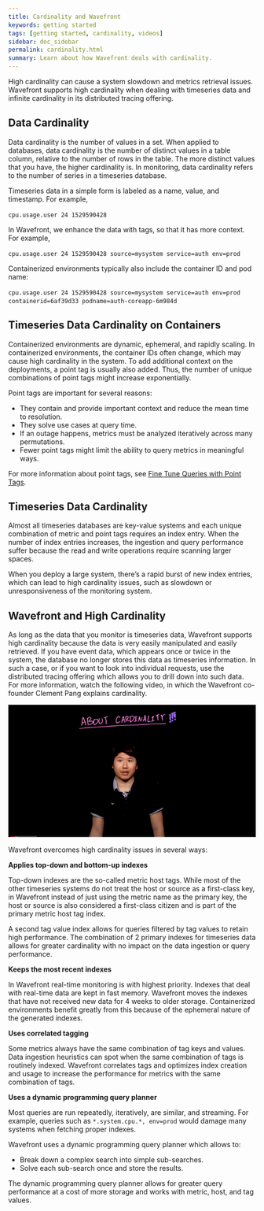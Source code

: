 ```yaml
---
title: Cardinality and Wavefront
keywords: getting started
tags: [getting started, cardinality, videos]
sidebar: doc_sidebar
permalink: cardinality.html
summary: Learn about how Wavefront deals with cardinality.
---
```

High cardinality can cause a system slowdown and metrics retrieval issues. Wavefront supports high cardinality when dealing with timeseries data and infinite cardinality in its distributed tracing offering.


## Data Cardinality

Data cardinality is the number of values in a set. When applied to databases, data cardinality is the number of distinct values in a table column, relative to the number of rows in the table. The more distinct values that you have, the higher cardinality is. In monitoring, data cardinality refers to the number of series in a timeseries database.

Timeseries data in a simple form is labeled as a name, value, and timestamp. For example,  

`cpu.usage.user 24 1529590428`

In Wavefront, we enhance the data with tags, so that it has more context. For example, 

`cpu.usage.user 24 1529590428 source=mysystem service=auth env=prod`

Containerized environments typically also include the container ID and pod name: 

`cpu.usage.user 24 1529590428 source=mysystem service=auth env=prod containerid=6af39d33 podname=auth-coreapp-6m984d`

## Timeseries Data Cardinality on Containers

Containerized environments are dynamic, ephemeral, and rapidly scaling. In containerized environments, the container IDs often change, which may cause high cardinality in the system. To add additional context on the deployments, a point tag is usually  also added. Thus, the number of unique combinations of point tags might increase exponentially.

Point tags are important for several reasons:

* They contain and provide important context and reduce the mean time to resolution.
* They solve use cases at query time.
* If an outage happens, metrics must be analyzed iteratively across many permutations.
* Fewer point tags might limit the ability to query metrics in meaningful ways.

For more information about point tags, see [Fine Tune Queries with Point Tags](query_language_point_tags.html).

## Timeseries Data Cardinality

Almost all timeseries databases are key-value systems and each unique combination of metric and point tags requires an index entry. When the number of index entries increases, the ingestion and query performance suffer because the read and write operations require scanning larger spaces. 

When you deploy a large system, there’s a rapid burst of new index entries, which can lead to high cardinality issues, such as slowdown or unresponsiveness of the monitoring system.


## Wavefront and High Cardinality


As long as the data that you monitor is timeseries data, Wavefront supports high cardinality because the data is very easily manipulated and easily retrieved. If you have event data, which appears once or twice in the system, the database no longer stores this data as timeseries information. In such a case, or if you want to look into individual requests, use the distributed tracing offering which allows you to drill down into such data. For more information, watch the following video, in which the Wavefront co-founder Clement Pang explains cardinality.

<a href="https://youtu.be/8wKPkrIiXKw" target="_blank"><img src="/images/v_cardinality.png" style="width: 700px;" alt="about cardinality"/></a>

Wavefront overcomes high cardinality issues in several ways:

**Applies top-down and bottom-up indexes**

Top-down indexes are the so-called metric host tags. While most of the other timeseries systems do not treat the host or source as a first-class key, in Wavefront instead of just using the metric name as the primary key, the host or source is also considered a first-class citizen and is part of the primary metric host tag index. 

A second tag value index allows for queries filtered by tag values to retain high performance. The combination of 2 primary indexes for timeseries data allows for greater cardinality with no impact on the data ingestion or query performance.

**Keeps the most recent indexes**

In Wavefront real-time monitoring is with highest priority. Indexes that deal with real-time data are kept in fast memory. Wavefront moves the indexes that have not received new data for 4 weeks to older storage. Containerized environments benefit greatly from this because of the ephemeral nature of the generated indexes.

**Uses correlated tagging**

Some metrics always have the same combination of tag keys and values. Data ingestion heuristics can spot when the same combination of tags is routinely indexed. Wavefront correlates tags and optimizes index creation and usage to increase the performance for metrics with the same combination of tags.

**Uses a dynamic programming query planner**

Most queries are run repeatedly, iteratively, are similar, and streaming. For example, queries such as `*.system.cpu.*, env=prod` would damage many systems when fetching proper indexes.

Wavefront uses a dynamic programming query planner which allows to:

* Break down a complex search into simple sub-searches.
* Solve each sub-search once and store the results.

The dynamic programming query planner allows for greater query performance at a cost of more storage and works with metric, host, and tag values.
